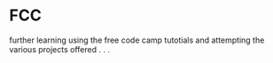 # FCC
further learning using the free code camp tutotials and attempting the various projects offered
.
.
.